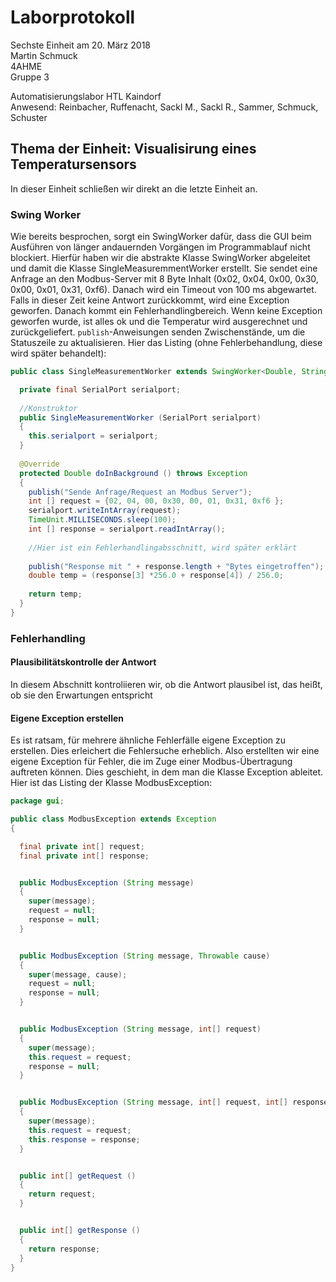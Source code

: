 # Laborprotokoll  
Sechste Einheit am 20. März 2018  
Martin Schmuck  
4AHME  
Gruppe 3

Automatisierungslabor HTL Kaindorf  
Anwesend: Reinbacher, Ruffenacht, Sackl M., Sackl R., Sammer, Schmuck, Schuster

## Thema der Einheit: Visualisirung eines Temperatursensors
In dieser Einheit schließen wir direkt an die letzte Einheit an.

### Swing Worker
Wie bereits besprochen, sorgt ein SwingWorker dafür, dass die GUI beim Ausführen von länger andauernden Vorgängen im Programmablauf nicht blockiert. Hierfür haben wir die abstrakte Klasse SwingWorker abgeleitet und damit die Klasse SingleMeasuremmentWorker erstellt. Sie sendet eine Anfrage an den Modbus-Server mit 8 Byte Inhalt (0x02, 0x04, 0x00, 0x30, 0x00, 0x01, 0x31, 0xf6). Danach wird ein Timeout von 100 ms abgewartet. Falls in dieser Zeit keine Antwort zurückkommt, wird eine Exception geworfen. Danach kommt ein Fehlerhandlingbereich. Wenn keine Exception geworfen wurde, ist alles ok und die Temperatur wird ausgerechnet und zurückgeliefert. `publish`-Anweisungen senden Zwischenstände, um die Statuszeile zu aktualisieren. Hier das Listing (ohne Fehlerbehandlung, diese wird später behandelt):

```java
public class SingleMeasurementWorker extends SwingWorker<Double, String> {

  private final SerialPort serialport;
  
  //Konstruktor
  public SingleMeasurementWorker (SerialPort serialport)
  {
    this.serialport = serialport;
  }
  
  @Override
  protected Double doInBackground () throws Exception
  {
    publish("Sende Anfrage/Request an Modbus Server");
    int [] request = {02, 04, 00, 0x30, 00, 01, 0x31, 0xf6 };
    serialport.writeIntArray(request);
    TimeUnit.MILLISECONDS.sleep(100);
    int [] response = serialport.readIntArray();
    
    //Hier ist ein Fehlerhandlingabsschnitt, wird später erklärt
    
    publish("Response mit " + response.length + "Bytes eingetroffen");
    double temp = (response[3] *256.0 + response[4]) / 256.0;
    
    return temp;
  }
}
```

### Fehlerhandling
#### Plausibilitätskontrolle der Antwort  
In diesem Abschnitt kontroliieren wir, ob die Antwort plausibel ist, das heißt, ob sie den Erwartungen entspricht
#### Eigene Exception erstellen
Es ist ratsam, für mehrere ähnliche Fehlerfälle eigene Exception zu erstellen. Dies erleichert die Fehlersuche erheblich. Also erstellten wir eine eigene Exception für Fehler, die im Zuge einer Modbus-Übertragung auftreten können. Dies geschieht, in dem man die Klasse Exception ableitet. Hier ist das Listing der Klasse ModbusException:

```java
package gui;

public class ModbusException extends Exception
{

  final private int[] request;
  final private int[] response;


  public ModbusException (String message)
  {
    super(message);
    request = null;
    response = null;
  }


  public ModbusException (String message, Throwable cause)
  {
    super(message, cause);
    request = null;
    response = null;
  }


  public ModbusException (String message, int[] request)
  {
    super(message);
    this.request = request;
    response = null;
  }


  public ModbusException (String message, int[] request, int[] response)
  {
    super(message);
    this.request = request;
    this.response = response;
  }


  public int[] getRequest ()
  {
    return request;
  }


  public int[] getResponse ()
  {
    return response;
  }
}
```


